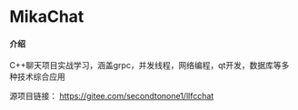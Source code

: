 # MikaChat

#### 介绍

C++聊天项目实战学习，涵盖grpc，并发线程，网络编程，qt开发，数据库等多种技术综合应用

源项目链接： https://gitee.com/secondtonone1/llfcchat